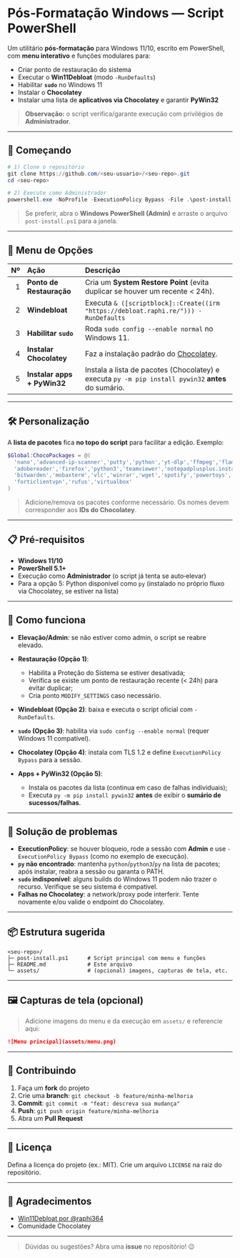 # Pós‑Formatação Windows — Script PowerShell

Um utilitário **pós‑formatação** para Windows 11/10, escrito em PowerShell, com **menu interativo** e funções modulares para:

* Criar ponto de restauração do sistema
* Executar o **Win11Debloat** (modo `-RunDefaults`)
* Habilitar **`sudo`** no Windows 11
* Instalar o **Chocolatey**
* Instalar uma lista de **aplicativos via Chocolatey** e garantir **PyWin32**

> **Observação:** o script verifica/garante execução com privilégios de **Administrador**.

---

## 🚀 Começando

```powershell
# 1) Clone o repositório
git clone https://github.com/<seu-usuario>/<seu-repo>.git
cd <seu-repo>

# 2) Execute como Administrador
powershell.exe -NoProfile -ExecutionPolicy Bypass -File .\post-install.ps1
```

> Se preferir, abra o **Windows PowerShell (Admin)** e arraste o arquivo `post-install.ps1` para a janela.

---

## 🧭 Menu de Opções

| Nº | Ação                        | Descrição                                                                                           |
| -: | :-------------------------- | :-------------------------------------------------------------------------------------------------- |
|  1 | **Ponto de Restauração**    | Cria um **System Restore Point** (evita duplicar se houver um recente < 24h).                       |
|  2 | **Windebloat**              | Executa `& ([scriptblock]::Create((irm "https://debloat.raphi.re/"))) -RunDefaults`                 |
|  3 | **Habilitar `sudo`**        | Roda `sudo config --enable normal` no Windows 11.                                                   |
|  4 | **Instalar Chocolatey**     | Faz a instalação padrão do [Chocolatey](https://chocolatey.org/).                                   |
|  5 | **Instalar apps + PyWin32** | Instala a lista de pacotes (Chocolatey) e executa `py -m pip install pywin32` **antes** do sumário. |

---

## 🛠️ Personalização

A **lista de pacotes** fica **no topo do script** para facilitar a edição. Exemplo:

```powershell
$Global:ChocoPackages = @(
  'nano','advanced-ip-scanner','putty','python','yt-dlp','ffmpeg','flameshot',
  'adobereader','firefox','python3','teamviewer','notepadplusplus.install',
  'bitwarden','mobaxterm','vlc','winrar','wget','spotify','powertoys',
  'forticlientvpn','rufus','virtualbox'
)
```

> Adicione/remova os pacotes conforme necessário. Os nomes devem corresponder aos **IDs do Chocolatey**.

---

## 📋 Pré‑requisitos

* **Windows 11/10**
* **PowerShell 5.1+**
* Execução como **Administrador** (o script já tenta se auto‑elevar)
* Para a opção 5: Python disponível como `py` (instalado no próprio fluxo via Chocolatey, se estiver na lista)

---

## 🧩 Como funciona

* **Elevação/Admin**: se não estiver como admin, o script se reabre elevado.
* **Restauração (Opção 1)**:

  * Habilita a Proteção do Sistema se estiver desativada;
  * Verifica se existe um ponto de restauração recente (< 24h) para evitar duplicar;
  * Cria ponto `MODIFY_SETTINGS` caso necessário.
* **Windebloat (Opção 2)**: baixa e executa o script oficial com `-RunDefaults`.
* **`sudo` (Opção 3)**: habilita via `sudo config --enable normal` (requer Windows 11 compatível).
* **Chocolatey (Opção 4)**: instala com TLS 1.2 e define `ExecutionPolicy Bypass` para a sessão.
* **Apps + PyWin32 (Opção 5)**:

  * Instala os pacotes da lista (continua em caso de falhas individuais);
  * Executa `py -m pip install pywin32` **antes** de exibir o **sumário de sucessos/falhas**.

---

## 🔎 Solução de problemas

* **ExecutionPolicy**: se houver bloqueio, rode a sessão com **Admin** e use `-ExecutionPolicy Bypass` (como no exemplo de execução).
* **`py` não encontrado**: mantenha `python`/`python3`/`py` na lista de pacotes; após instalar, reabra a sessão ou garanta o PATH.
* **`sudo` indisponível**: alguns builds do Windows 11 podem não trazer o recurso. Verifique se seu sistema é compatível.
* **Falhas no Chocolatey**: a network/proxy pode interferir. Tente novamente e/ou valide o endpoint do Chocolatey.

---

## 📦 Estrutura sugerida

```
<seu-repo>/
├─ post-install.ps1      # Script principal com menu e funções
├─ README.md             # Este arquivo
└─ assets/               # (opcional) imagens, capturas de tela, etc.
```

---

## 🖼️ Capturas de tela (opcional)

> Adicione imagens do menu e da execução em `assets/` e referencie aqui:

```md
![Menu principal](assets/menu.png)
```

---

## 🤝 Contribuindo

1. Faça um **fork** do projeto
2. Crie uma **branch**: `git checkout -b feature/minha-melhoria`
3. **Commit**: `git commit -m "feat: descreva sua mudança"`
4. **Push**: `git push origin feature/minha-melhoria`
5. Abra um **Pull Request**

---

## 📄 Licença

Defina a licença do projeto (ex.: MIT). Crie um arquivo `LICENSE` na raiz do repositório.

---

## 🙏 Agradecimentos

* [Win11Debloat por @raphi364](https://debloat.raphi.re/)
* Comunidade Chocolatey

---

> Dúvidas ou sugestões? Abra uma **issue** no repositório! 😉
